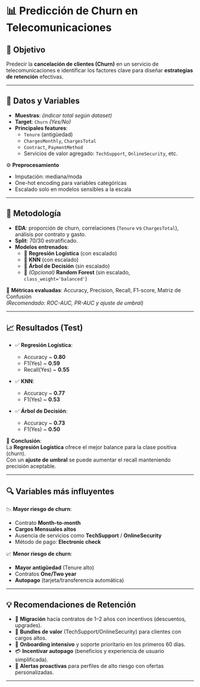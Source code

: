 # 📊 Predicción de Churn en Telecomunicaciones

## 🎯 Objetivo
Predecir la **cancelación de clientes (Churn)** en un servicio de telecomunicaciones e identificar los factores clave para diseñar **estrategias de retención** efectivas.

---

## 📂 Datos y Variables
- **Muestras**: *(indicar total según dataset)*  
- **Target**: `Churn` *(Yes/No)*  
- **Principales features**:  
  - `Tenure` (antigüedad)  
  - `ChargesMonthly`, `ChargesTotal`  
  - `Contract`, `PaymentMethod`  
  - Servicios de valor agregado: `TechSupport`, `OnlineSecurity`, etc.  

⚙️ **Preprocesamiento**  
- Imputación: mediana/moda  
- One-hot encoding para variables categóricas  
- Escalado solo en modelos sensibles a la escala  

---

## 🧠 Metodología
- **EDA**: proporción de churn, correlaciones (`Tenure` vs `ChargesTotal`), análisis por contrato y gasto.  
- **Split**: 70/30 estratificado.  
- **Modelos entrenados**:
  - 🔹 **Regresión Logística** (con escalado)  
  - 🔹 **KNN** (con escalado)  
  - 🔹 **Árbol de Decisión** (sin escalado)  
  - 🔹 *(Opcional)* **Random Forest** (sin escalado, `class_weight='balanced'`)  

📏 **Métricas evaluadas**: Accuracy, Precision, Recall, F1-score, Matriz de Confusión  
*(Recomendado: ROC-AUC, PR-AUC y ajuste de umbral)*  

---

## 📈 Resultados (Test)
- ✅ **Regresión Logística**:  
  - Accuracy ~ **0.80**  
  - F1(Yes) ~ **0.59**  
  - Recall(Yes) ~ **0.55**  

- ✅ **KNN**:  
  - Accuracy ~ **0.77**  
  - F1(Yes) ~ **0.53**  

- ✅ **Árbol de Decisión**:  
  - Accuracy ~ **0.73**  
  - F1(Yes) ~ **0.50**  

📌 **Conclusión**:  
La **Regresión Logística** ofrece el mejor balance para la clase positiva (churn).  
Con un **ajuste de umbral** se puede aumentar el recall manteniendo precisión aceptable.  

---

## 🔍 Variables más influyentes
📉 **Mayor riesgo de churn**:
- Contrato **Month-to-month**  
- **Cargos Mensuales altos**  
- Ausencia de servicios como **TechSupport** / **OnlineSecurity**  
- Método de pago: **Electronic check**  

📈 **Menor riesgo de churn**:
- **Mayor antigüedad** (Tenure alto)  
- Contratos **One/Two year**  
- **Autopago** (tarjeta/transferencia automática)  

---

## 💡 Recomendaciones de Retención
- 📑 **Migración** hacia contratos de 1–2 años con incentivos (descuentos, upgrades).  
- 🎁 **Bundles de valor** (TechSupport/OnlineSecurity) para clientes con cargos altos.  
- 🤝 **Onboarding intensivo** y soporte prioritario en los primeros 60 días.  
- 💳 **Incentivar autopago** (beneficios y experiencia de usuario simplificada).  
- 🚨 **Alertas proactivas** para perfiles de alto riesgo con ofertas personalizadas.  

---

